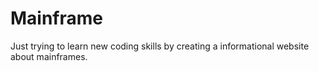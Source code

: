 # Mainframe
Just trying to learn new coding skills by creating a informational website about mainframes.
